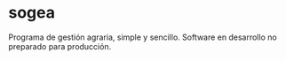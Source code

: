 # sogea
Programa de gestión agraria, simple y sencillo.
Software en desarrollo no preparado para producción.
